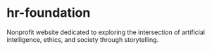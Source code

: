 # hr-foundation
Nonprofit website dedicated to exploring the intersection of artificial intelligence, ethics, and society through storytelling.
